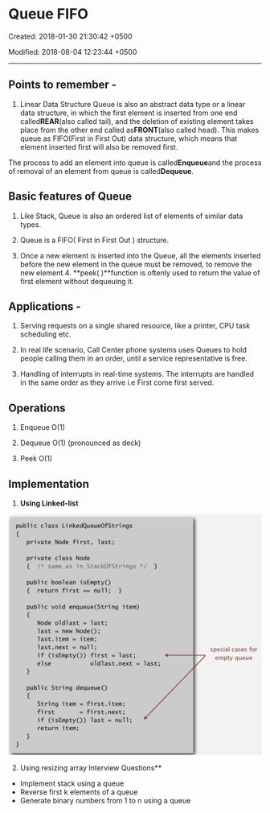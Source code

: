 # Queue FIFO

Created: 2018-01-30 21:30:42 +0500

Modified: 2018-08-04 12:23:44 +0500

---

## Points to remember -

1. Linear Data Structure
Queue is also an abstract data type or a linear data structure, in which the first element is inserted from one end called**REAR**(also called tail), and the deletion of existing element takes place from the other end called as**FRONT**(also called head). This makes queue as FIFO(First in First Out) data structure, which means that element inserted first will also be removed first.

The process to add an element into queue is called**Enqueue**and the process of removal of an element from queue is called**Dequeue**.

## Basic features of Queue

1. Like Stack, Queue is also an ordered list of elements of similar data types.

2. Queue is a FIFO( First in First Out ) structure.

3. Once a new element is inserted into the Queue, all the elements inserted before the new element in the queue must be removed, to remove the new element.4.  **peek( )**function is oftenly used to return the value of first element without dequeuing it.

## Applications -

1. Serving requests on a single shared resource, like a printer, CPU task scheduling etc.

2. In real life scenario, Call Center phone systems uses Queues to hold people calling them in an order, until a service representative is free.

3. Handling of interrupts in real-time systems. The interrupts are handled in the same order as they arrive i.e First come first served.

## Operations

1. Enqueue O(1)

2. Dequeue O(1) (pronounced as deck)

3. Peek O(1)

## Implementation

1. **Using Linked-list**

![image](media/Queue-FIFO-image1.png)

2.  Using resizing array Interview Questions**

- Implement stack using a queue
- Reverse first k elements of a queue
- Generate binary numbers from 1 to n using a queue
